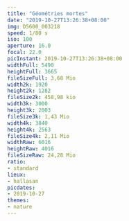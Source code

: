 ```yaml
---
title: "Géométries mortes"
date: "2019-10-27T13:26:38+08:00"
img: D5600_003218
speed: 1/80 s
iso: 100
aperture: 16.0
focal: 22.0
picInstant: 2019-10-27T13:26:38+08:00
widthFull: 5490
heightFull: 3665
fileSizeFull: 3,68 Mio
width2k: 1920
height2k: 1282
fileSize2k: 458,98 kio
width3k: 3000
height3k: 2003
fileSize3k: 1,43 Mio
width4k: 3840
height4k: 2563
fileSize4k: 2,11 Mio
widthRaw: 6016
heightRaw: 4016
fileSizeRaw: 24,28 Mio
ratio:
- standard
lieux:
- hallasan
picdates:
- 2019-10-27
themes:
- nature
---
```


